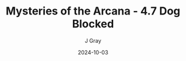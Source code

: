 ---
title: 'Mysteries of the Arcana - 4.7 Dog Blocked'
alt: 'Mysteries of the Arcana'
date: '2024-10-03'
author: 'J Gray'
artist: 'Gennifer'
---